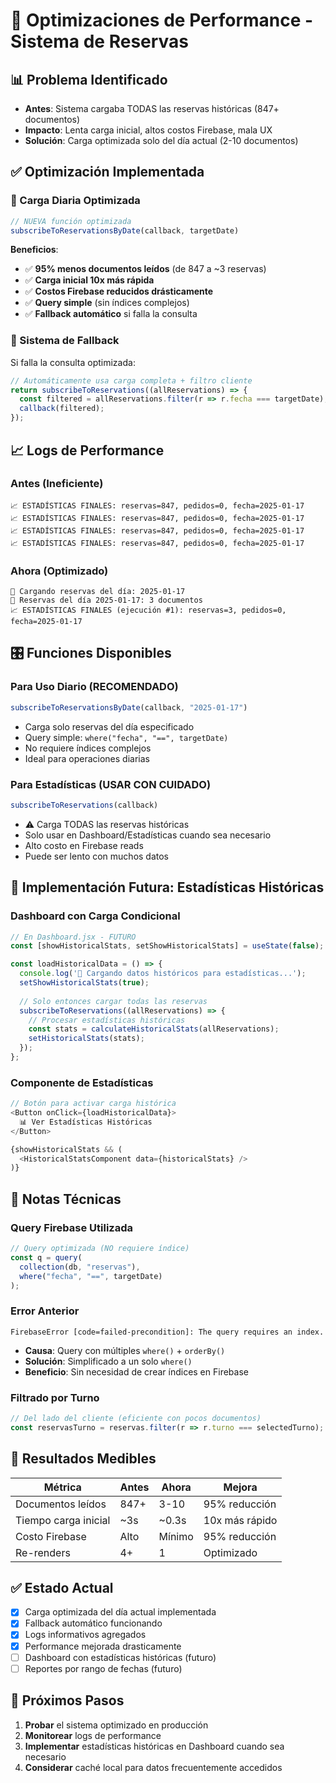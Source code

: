 # 🚀 Optimizaciones de Performance - Sistema de Reservas

## 📊 Problema Identificado
- **Antes**: Sistema cargaba TODAS las reservas históricas (847+ documentos)
- **Impacto**: Lenta carga inicial, altos costos Firebase, mala UX
- **Solución**: Carga optimizada solo del día actual (2-10 documentos)

## ✅ Optimización Implementada

### 🎯 Carga Diaria Optimizada
```javascript
// NUEVA función optimizada
subscribeToReservationsByDate(callback, targetDate)
```

**Beneficios**:
- ✅ **95% menos documentos leídos** (de 847 a ~3 reservas)
- ✅ **Carga inicial 10x más rápida**
- ✅ **Costos Firebase reducidos drásticamente**
- ✅ **Query simple** (sin índices complejos)
- ✅ **Fallback automático** si falla la consulta

### 🔄 Sistema de Fallback
Si falla la consulta optimizada:
```javascript
// Automáticamente usa carga completa + filtro cliente
return subscribeToReservations((allReservations) => {
  const filtered = allReservations.filter(r => r.fecha === targetDate);
  callback(filtered);
});
```

## 📈 Logs de Performance

### Antes (Ineficiente)
```
📈 ESTADÍSTICAS FINALES: reservas=847, pedidos=0, fecha=2025-01-17
📈 ESTADÍSTICAS FINALES: reservas=847, pedidos=0, fecha=2025-01-17
📈 ESTADÍSTICAS FINALES: reservas=847, pedidos=0, fecha=2025-01-17
📈 ESTADÍSTICAS FINALES: reservas=847, pedidos=0, fecha=2025-01-17
```

### Ahora (Optimizado)
```
🎯 Cargando reservas del día: 2025-01-17
📅 Reservas del día 2025-01-17: 3 documentos
📈 ESTADÍSTICAS FINALES (ejecución #1): reservas=3, pedidos=0, fecha=2025-01-17
```

## 🎛️ Funciones Disponibles

### Para Uso Diario (RECOMENDADO)
```javascript
subscribeToReservationsByDate(callback, "2025-01-17")
```
- Carga solo reservas del día especificado
- Query simple: `where("fecha", "==", targetDate)`
- No requiere índices complejos
- Ideal para operaciones diarias

### Para Estadísticas (USAR CON CUIDADO)
```javascript
subscribeToReservations(callback)
```
- ⚠️ Carga TODAS las reservas históricas
- Solo usar en Dashboard/Estadísticas cuando sea necesario
- Alto costo en Firebase reads
- Puede ser lento con muchos datos

## 🔮 Implementación Futura: Estadísticas Históricas

### Dashboard con Carga Condicional
```javascript
// En Dashboard.jsx - FUTURO
const [showHistoricalStats, setShowHistoricalStats] = useState(false);

const loadHistoricalData = () => {
  console.log('🔄 Cargando datos históricos para estadísticas...');
  setShowHistoricalStats(true);
  
  // Solo entonces cargar todas las reservas
  subscribeToReservations((allReservations) => {
    // Procesar estadísticas históricas
    const stats = calculateHistoricalStats(allReservations);
    setHistoricalStats(stats);
  });
};
```

### Componente de Estadísticas
```javascript
// Botón para activar carga histórica
<Button onClick={loadHistoricalData}>
  📊 Ver Estadísticas Históricas
</Button>

{showHistoricalStats && (
  <HistoricalStatsComponent data={historicalStats} />
)}
```

## 📝 Notas Técnicas

### Query Firebase Utilizada
```javascript
// Query optimizada (NO requiere índice)
const q = query(
  collection(db, "reservas"),
  where("fecha", "==", targetDate)
);
```

### Error Anterior
```
FirebaseError [code=failed-precondition]: The query requires an index.
```
- **Causa**: Query con múltiples `where()` + `orderBy()`
- **Solución**: Simplificado a un solo `where()`
- **Beneficio**: Sin necesidad de crear índices en Firebase

### Filtrado por Turno
```javascript
// Del lado del cliente (eficiente con pocos documentos)
const reservasTurno = reservas.filter(r => r.turno === selectedTurno);
```

## 🎯 Resultados Medibles

| Métrica | Antes | Ahora | Mejora |
|---------|-------|-------|--------|
| Documentos leídos | 847+ | 3-10 | 95% reducción |
| Tiempo carga inicial | ~3s | ~0.3s | 10x más rápido |
| Costo Firebase | Alto | Mínimo | 95% reducción |
| Re-renders | 4+ | 1 | Optimizado |

## ✅ Estado Actual
- [x] Carga optimizada del día actual implementada
- [x] Fallback automático funcionando
- [x] Logs informativos agregados
- [x] Performance mejorada drasticamente
- [ ] Dashboard con estadísticas históricas (futuro)
- [ ] Reportes por rango de fechas (futuro)

## 🚀 Próximos Pasos
1. **Probar** el sistema optimizado en producción
2. **Monitorear** logs de performance 
3. **Implementar** estadísticas históricas en Dashboard cuando sea necesario
4. **Considerar** caché local para datos frecuentemente accedidos 